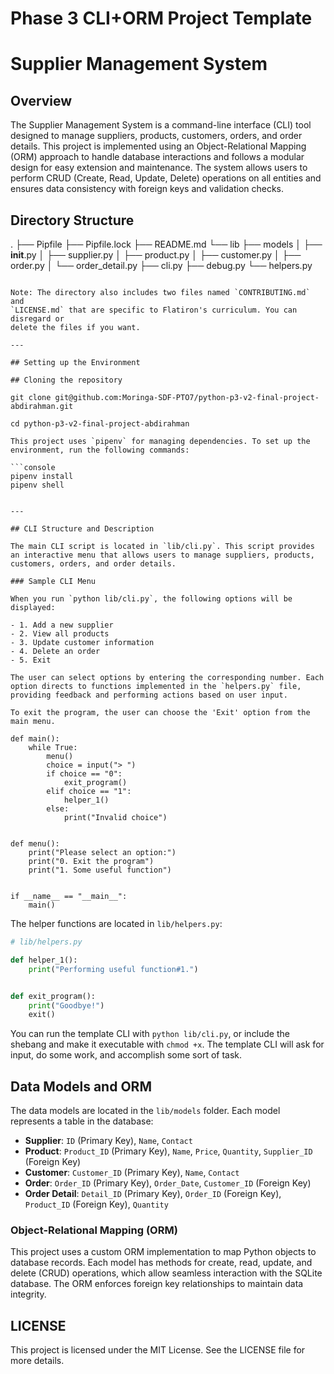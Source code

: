 # Phase 3 CLI+ORM Project Template

# Supplier Management System

## Overview

The Supplier Management System is a command-line interface (CLI) tool designed to manage suppliers, products, customers, orders, and order details. This project is implemented using an Object-Relational Mapping (ORM) approach to handle database interactions and follows a modular design for easy extension and maintenance. The system allows users to perform CRUD (Create, Read, Update, Delete) operations on all entities and ensures data consistency with foreign keys and validation checks.

## Directory Structure
.
├── Pipfile
├── Pipfile.lock
├── README.md
└── lib
    ├── models
    │   ├── __init__.py
    │   ├── supplier.py
    │   ├── product.py
    │   ├── customer.py
    │   ├── order.py
    │   └── order_detail.py
    ├── cli.py
    ├── debug.py
    └── helpers.py
```

Note: The directory also includes two files named `CONTRIBUTING.md` and
`LICENSE.md` that are specific to Flatiron's curriculum. You can disregard or
delete the files if you want.

---

## Setting up the Environment

## Cloning the repository

git clone git@github.com:Moringa-SDF-PTO7/python-p3-v2-final-project-abdirahman.git

cd python-p3-v2-final-project-abdirahman

This project uses `pipenv` for managing dependencies. To set up the environment, run the following commands:

```console
pipenv install
pipenv shell


---

## CLI Structure and Description

The main CLI script is located in `lib/cli.py`. This script provides an interactive menu that allows users to manage suppliers, products, customers, orders, and order details. 

### Sample CLI Menu

When you run `python lib/cli.py`, the following options will be displayed:

- 1. Add a new supplier
- 2. View all products
- 3. Update customer information
- 4. Delete an order
- 5. Exit

The user can select options by entering the corresponding number. Each option directs to functions implemented in the `helpers.py` file, providing feedback and performing actions based on user input.

To exit the program, the user can choose the 'Exit' option from the main menu.

def main():
    while True:
        menu()
        choice = input("> ")
        if choice == "0":
            exit_program()
        elif choice == "1":
            helper_1()
        else:
            print("Invalid choice")


def menu():
    print("Please select an option:")
    print("0. Exit the program")
    print("1. Some useful function")


if __name__ == "__main__":
    main()
```

The helper functions are located in `lib/helpers.py`:

```py
# lib/helpers.py

def helper_1():
    print("Performing useful function#1.")


def exit_program():
    print("Goodbye!")
    exit()
```

You can run the template CLI with `python lib/cli.py`, or include the shebang
and make it executable with `chmod +x`. The template CLI will ask for input, do
some work, and accomplish some sort of task.

## Data Models and ORM

The data models are located in the `lib/models` folder. Each model represents a table in the database:

- **Supplier**: `ID` (Primary Key), `Name`, `Contact`
- **Product**: `Product_ID` (Primary Key), `Name`, `Price`, `Quantity`, `Supplier_ID` (Foreign Key)
- **Customer**: `Customer_ID` (Primary Key), `Name`, `Contact`
- **Order**: `Order_ID` (Primary Key), `Order_Date`, `Customer_ID` (Foreign Key)
- **Order Detail**: `Detail_ID` (Primary Key), `Order_ID` (Foreign Key), `Product_ID` (Foreign Key), `Quantity`

### Object-Relational Mapping (ORM)

This project uses a custom ORM implementation to map Python objects to database records. Each model has methods for create, read, update, and delete (CRUD) operations, which allow seamless interaction with the SQLite database. The ORM enforces foreign key relationships to maintain data integrity.

## LICENSE
This project is licensed under the MIT License. See the LICENSE file for more details.